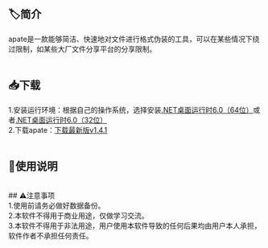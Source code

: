 ## 🏷简介<br>
apate是一款能够简洁、快速地对文件进行格式伪装的工具，可以在某些情况下绕过限制，如某些大厂文件分享平台的分享限制。<br>
<br>
## 📥下载<br>
1.安装运行环境：根据自己的操作系统，选择安装[.NET桌面运行时6.0（64位）](https://dotnet.microsoft.com/zh-cn/download/dotnet/thank-you/runtime-desktop-6.0.16-windows-x64-installer)或者[.NET桌面运行时6.0（32位）](https://dotnet.microsoft.com/zh-cn/download/dotnet/thank-you/runtime-desktop-6.0.16-windows-x86-installer)<br>
2.下载apate：[下载最新版v1.4.1](https://github.com/rippod/apate/releases/download/apate.v1.4.1/apate.v1.4.1.zip)<br>
<br>
## 📖使用说明<br>
<br>
## ⚠注意事项<br>
1.使用前请务必做好数据备份。<br>
2.本软件不得用于商业用途，仅做学习交流。<br>
3.本软件不得用于非法用途，用户使用本软件导致的任何后果均由用户本人承担，软件作者不承担任何责任。<br>
